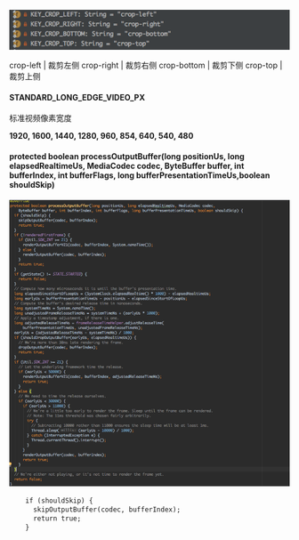 ![video_crop](../images/video_crop.png)

crop-left | 裁剪左侧
crop-right | 裁剪右侧
crop-bottom | 裁剪下侧
crop-top | 裁剪上侧

#### STANDARD_LONG_EDGE_VIDEO_PX

标准视频像素宽度

**1920, 1600, 1440, 1280, 960, 854, 640, 540, 480**


#### protected boolean processOutputBuffer(long positionUs, long elapsedRealtimeUs, MediaCodec codec, ByteBuffer buffer, int bufferIndex, int bufferFlags, long bufferPresentationTimeUs,boolean shouldSkip)

![processOutputBuffer](../images/MediaCodecVideoRenderer_processOutputBuffer.png)

```
    if (shouldSkip) {
      skipOutputBuffer(codec, bufferIndex);
      return true;
    }
```





